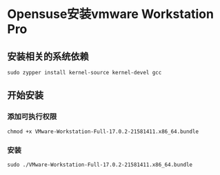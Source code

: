 # Opensuse安装vmware Workstation Pro

## 安装相关的系统依赖

```
sudo zypper install kernel-source kernel-devel gcc
```

## 开始安装

### 添加可执行权限

```
chmod +x VMware-Workstation-Full-17.0.2-21581411.x86_64.bundle
```

### 安装

```
sudo ./VMware-Workstation-Full-17.0.2-21581411.x86_64.bundle
```

